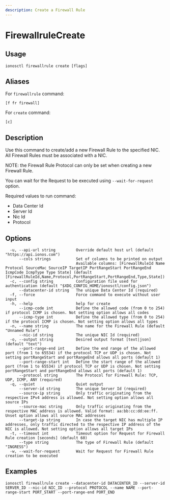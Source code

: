 ```yaml
---
description: Create a Firewall Rule
---
```


# FirewallruleCreate

## Usage

```text
ionosctl firewallrule create [flags]
```

## Aliases

For `firewallrule` command:

```text
[f fr firewall]
```

For `create` command:

```text
[c]
```

## Description

Use this command to create/add a new Firewall Rule to the specified NIC. All Firewall Rules must be associated with a NIC.

NOTE: the Firewall Rule Protocol can only be set when creating a new Firewall Rule.

You can wait for the Request to be executed using `--wait-for-request` option.

Required values to run command:

* Data Center Id
* Server Id
* Nic Id 
* Protocol

## Options

```text
  -u, --api-url string         Override default host url (default "https://api.ionos.com")
      --cols strings           Set of columns to be printed on output 
                               Available columns: [FirewallRuleId Name Protocol SourceMac SourceIP TargetIP PortRangeStart PortRangeEnd IcmpCode IcmpType Type State] (default [FirewallRuleId,Name,Protocol,PortRangeStart,PortRangeEnd,Type,State])
  -c, --config string          Configuration file used for authentication (default "$XDG_CONFIG_HOME/ionosctl/config.json")
      --datacenter-id string   The unique Data Center Id (required)
  -f, --force                  Force command to execute without user input
  -h, --help                   help for create
      --icmp-code int          Define the allowed code (from 0 to 254) if protocol ICMP is chosen. Not setting option allows all codes
      --icmp-type int          Define the allowed type (from 0 to 254) if the protocol ICMP is chosen. Not setting option allows all types
  -n, --name string            The name for the Firewall Rule (default "Unnamed Rule")
      --nic-id string          The unique NIC Id (required)
  -o, --output string          Desired output format [text|json] (default "text")
      --port-range-end int     Define the end range of the allowed port (from 1 to 65534) if the protocol TCP or UDP is chosen. Not setting portRangeStart and portRangeEnd allows all ports (default 1)
      --port-range-start int   Define the start range of the allowed port (from 1 to 65534) if protocol TCP or UDP is chosen. Not setting portRangeStart and portRangeEnd allows all ports (default 1)
      --protocol string        The Protocol for Firewall Rule: TCP, UDP, ICMP, ANY (required)
  -q, --quiet                  Quiet output
      --server-id string       The unique Server Id (required)
      --source-ip string       Only traffic originating from the respective IPv4 address is allowed. Not setting option allows all source IPs
      --source-mac string      Only traffic originating from the respective MAC address is allowed. Valid format: aa:bb:cc:dd:ee:ff. Unset option allows all source MAC addresses
      --target-ip string       In case the target NIC has multiple IP addresses, only traffic directed to the respective IP address of the NIC is allowed. Not setting option allows all target IPs
  -t, --timeout int            Timeout option for Request for Firewall Rule creation [seconds] (default 60)
      --type string            The type of Firewall Rule (default "INGRESS")
  -w, --wait-for-request       Wait for Request for Firewall Rule creation to be executed
```

## Examples

```text
ionosctl firewallrule create --datacenter-id DATACENTER_ID --server-id SERVER_ID --nic-id NIC_ID --protocol PROTOCOL --name NAME --port-range-start PORT_START --port-range-end PORT_END
```

